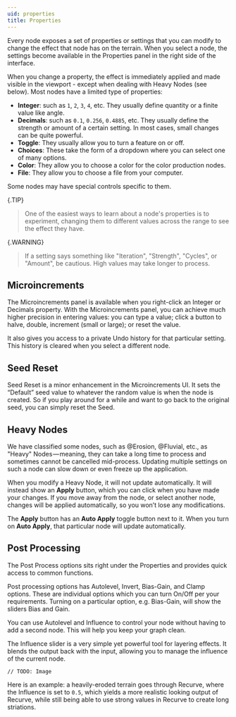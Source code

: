 ```yaml
---
uid: properties
title: Properties
---
```


Every node exposes a set of properties or settings that you can modify to change the effect that node has on the terrain. When you select a node, the settings become available in the Properties panel in the right side of the interface.

When you change a property, the effect is immediately applied and made visible in the viewport - except when dealing with Heavy Nodes (see below). Most nodes have a limited type of properties: 
- **Integer**: such as `1`, `2`, `3`, `4`, etc. They usually define quantity or a finite value like angle.
- **Decimals**: such as `0.1`, `0.256`, `0.4885`, etc. They usually define the strength or amount of a certain setting. In most cases, small changes can be quite powerful.
- **Toggle**: They usually allow you to turn a feature on or off.
- **Choices**: These take the form of a dropdown where you can select one of many options.
- **Color**: They allow you to choose a color for the color production nodes.
- **File**: They allow you to choose a file from your computer.

Some nodes may have special controls specific to them.

{.TIP}
> One of the easiest ways to learn about a node's properties is to experiment, changing them to different values across the range to see the effect they have.

{.WARNING}
> If a setting says something like "Iteration", "Strength", "Cycles", or "Amount", be cautious. High values may take longer to process. 

## Microincrements

The Microincrements panel is available when you right-click an Integer or Decimals property. With the Microincrements panel, you can achieve much higher precision in entering values: you can type a value; click a button to halve, double, increment (small or large); or reset the value.

It also gives you access to a private Undo history for that particular setting. This history is cleared when you select a different node.

## Seed Reset

Seed Reset is a minor enhancement in the Microincrements UI. It sets the “Default” seed value to whatever the random value is when the node is created. So if you play around for a while and want to go back to the original seed, you can simply reset the Seed.

## Heavy Nodes

We have classified some nodes, such as @Erosion, @Fluvial, etc., as "Heavy" Nodes — meaning, they can take a long time to process and sometimes cannot be cancelled mid-process. Updating multiple settings on such a node can slow down or even freeze up the application.

When you modify a Heavy Node, it will not update automatically. It will instead show an **Apply** button, which you can click when you have made your changes.
If you move away from the node, or select another node, changes will be applied automatically, so you won’t lose any modifications.

The **Apply** button has an **Auto Apply** toggle button next to it. When you turn on **Auto Apply**, that particular node will update automatically.

## Post Processing

The Post Process options sits right under the Properties and provides quick access to common functions.

Post processing options has Autolevel, Invert, Bias-Gain, and Clamp options. These are individual options which you can turn On/Off per your requirements. Turning on a particular option, e.g. Bias-Gain, will show the sliders Bias and Gain.

You can use Autolevel and Influence to control your node without having to add a second node. This will help you keep your graph clean.

The Influence slider is a very simple yet powerful tool for layering effects. It blends the output back with the input, allowing you to manage the influence of the current node.

`// TODO: Image`

Here is an example: a heavily-eroded terrain goes through Recurve, where the Influence is set to `0.5`, which yields a more realistic looking output of Recurve, while still being able to use strong values in Recurve to create long striations.
